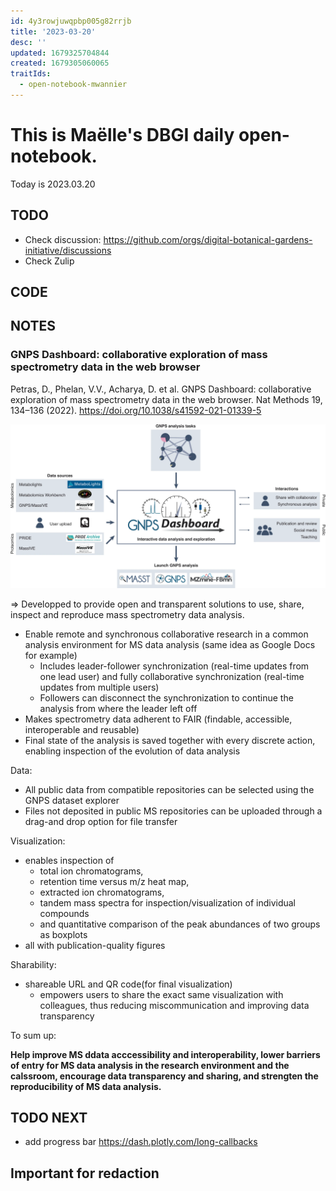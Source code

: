 ```yaml
---
id: 4y3rowjuwqpbp005g82rrjb
title: '2023-03-20'
desc: ''
updated: 1679325704844
created: 1679305060065
traitIds:
  - open-notebook-mwannier
---
```



# This is Maëlle's DBGI daily open-notebook.

Today is 2023.03.20


## TODO

- Check discussion: https://github.com/orgs/digital-botanical-gardens-initiative/discussions
- Check Zulip

## CODE

## NOTES

### GNPS Dashboard: collaborative exploration of mass spectrometry data in the web browser
Petras, D., Phelan, V.V., Acharya, D. et al. GNPS Dashboard: collaborative exploration of mass spectrometry data in the web browser. Nat Methods 19, 134–136 (2022). https://doi.org/10.1038/s41592-021-01339-5


![GNPS](/assets/images/GNPS.jpeg)

=> Developped to provide open and transparent solutions to use, share, inspect and reproduce mass spectrometry data analysis.

- Enable remote and synchronous collaborative research in a common analysis environment for MS data analysis (same idea as Google Docs for example)
  - Includes leader-follower synchronization (real-time updates from one lead user) and fully collaborative synchronization (real-time updates from multiple users)
  - Followers can disconnect the synchronization to continue the analysis from where the leader left off
- Makes spectrometry data adherent to FAIR (findable, accessible, interoperable and reusable)
- Final state of the analysis is saved together with every discrete action, enabling inspection of the evolution of data analysis


Data:
- All public data from compatible repositories can be selected using the GNPS dataset explorer
- Files not deposited in public MS repositories can be uploaded through a drag-and drop option for file transfer

Visualization:
- enables inspection of 
  - total ion chromatograms, 
  - retention time versus m/z heat map, 
  - extracted ion chromatograms, 
  - tandem mass spectra for inspection/visualization of individual compounds 
  - and quantitative comparison of the peak abundances of two groups as boxplots
- all with publication-quality figures

Sharability:
- shareable URL and QR code(for final visualization)
  - empowers users to share the exact same visualization with colleagues, thus reducing miscommunication and improving data transparency

To sum up:                                             

**Help improve MS ddata acccessibility and interoperability, lower barriers of entry for MS data analysis in the research environment and the calssroom, encourage data transparency and sharing, and strengten the reproducibility of MS data analysis.**



## TODO NEXT

- add progress bar https://dash.plotly.com/long-callbacks


## Important for redaction
